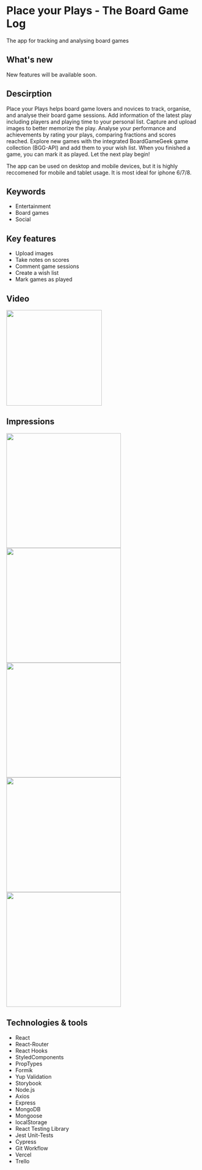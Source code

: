 # Place your Plays - The Board Game Log
The app for tracking and analysing board games 

## What's new
New features will be available soon. 

## Descirption
Place your Plays helps board game lovers and novices to track, organise, and analyse their board game sessions. Add information of the latest play including players and playing time to your personal list. Capture and upload images to better memorize the play. Analyse your performance and achievements by rating your plays, comparing fractions and scores reached. Explore new games with the integrated BoardGameGeek game collection (BGG-API) and add them to your wish list. When you finished a game, you can mark it as played. Let the next play begin!

The app can be used on desktop and mobile devices, but it is highly reccomened for mobile and tablet usage. It is most ideal for iphone 6/7/8.

## Keywords
- Entertainment
- Board games
- Social

## Key features
- Upload images
- Take notes on scores
- Comment game sessions
- Create a wish list
- Mark games as played

## Video
<img src="https://user-images.githubusercontent.com/61810490/90652013-f9cc0000-e23d-11ea-8421-5b1e87a131ac.gif" height="250" />

## Impressions
<img src="https://user-images.githubusercontent.com/61810490/90643786-3b57ad80-e234-11ea-8fc0-b13adbbd44e9.png" height="300" /> <img src="https://user-images.githubusercontent.com/61810490/90643818-48749c80-e234-11ea-8173-bdd272d22b50.png" height="300" /> <img src="https://user-images.githubusercontent.com/61810490/90643859-53c7c800-e234-11ea-9de6-f2e41c9d61ba.png" height="300" /> <img src="https://user-images.githubusercontent.com/61810490/90644387-f6804680-e234-11ea-9b22-375f060d3927.png" height="300" /> <img src="https://user-images.githubusercontent.com/61810490/90644415-fc762780-e234-11ea-8dfa-ad65dfb77281.png" height="300" />

## Technologies & tools
- React 
- React-Router 
- React Hooks 
- StyledComponents 
- PropTypes 
- Formik 
- Yup Validation 
- Storybook 
- Node.js
- Axios 
- Express 
- MongoDB
- Mongoose
- localStorage
- React Testing Library
- Jest Unit-Tests
- Cypress
- Git Workflow
- Vercel
- Trello
